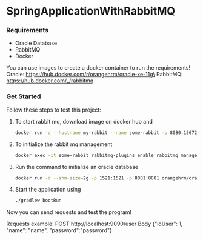 # SpringApplicationWithRabbitMQ

### Requirements
* Oracle Database 
* RabbitMQ
* Docker


You can use images to create a docker container to run the requirements!\
Oracle: https://hub.docker.com/r/orangehrm/oracle-xe-11g\
RabbitMQ: https://hub.docker.com/_/rabbitmq

### Get Started
Follow these steps to test this project:
1. To start rabbit mq, download image on docker hub and
    ```sh
    docker run -d --hostname my-rabbit --name some-rabbit -p 8080:15672 -p 5672:5672 rabbitmq:3-management
    ```
2. To initialize the rabbit mq management
    ```sh
    docker exec -it some-rabbit rabbitmq-plugins enable rabbitmq_management
    ```
3. Run the command to initialize an oracle database
    ```sh
    docker run -d --shm-size=2g -p 1521:1521 -p 8081:8081 orangehrm/oracle-xe-11g
    ```
4. Start the application using
    ```sh
    ./gradlew bootRun
    ```
Now you can send requests and test the program!

Requests example:
POST http://localhost:9090/user
Body {"idUser": 1, "name": "name", "password":"password"}

